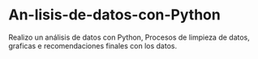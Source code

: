 # An-lisis-de-datos-con-Python
Realizo un análisis de datos con Python, Procesos de limpieza de datos, graficas e recomendaciones finales con los datos.
